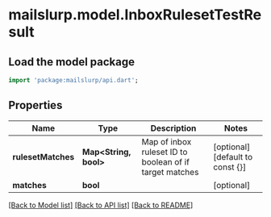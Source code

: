# mailslurp.model.InboxRulesetTestResult

## Load the model package
```dart
import 'package:mailslurp/api.dart';
```

## Properties
Name | Type | Description | Notes
------------ | ------------- | ------------- | -------------
**rulesetMatches** | **Map<String, bool>** | Map of inbox ruleset ID to boolean of if target matches | [optional] [default to const {}]
**matches** | **bool** |  | [optional] 

[[Back to Model list]](../README#documentation-for-models) [[Back to API list]](../README#documentation-for-api-endpoints) [[Back to README]](../README)


